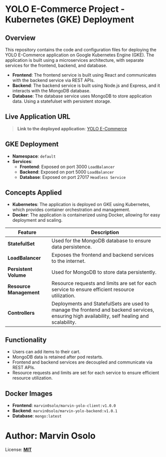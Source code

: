 # YOLO E-Commerce Project - Kubernetes (GKE) Deployment
## Overview
This repository contains the code and configuration files for deploying the YOLO E-Commerce application on Google Kubernetes Engine (GKE). The application is built using a microservices architecture, with separate services for the frontend, backend, and database.

- **Frontend**: The frontend service is built using React and communicates with the backend service via REST APIs.
- **Backend**: The backend service is built using Node.js and Express, and it interacts with the MongoDB database.
- **Database**: The database service uses MongoDB to store application data. Using a statefulset with persistent storage.

## Live Application URL
> **Link to the deployed application**: [YOLO E-Commerce](http://34.28.135.244:3000/)

## GKE Deployment
- **Namespace**: `default`
- **Services**:
  - **Frontend**: Exposed on port 3000 `LoadBalancer`
  - **Backend**: Exposed on port 5000 `LoadBalancer`
  - **Database**: Exposed on port 27017 `Headless Service`

## Concepts Applied
- **Kubernetes**: The application is deployed on GKE using Kubernetes, which provides container orchestration and management.
- **Docker**: The application is containerized using Docker, allowing for easy deployment and scaling.

| Feature | Description |
|---------|-------------|
| **StatefulSet** | Used for the MongoDB database to ensure data persistence. |
| **LoadBalancer** | Exposes the frontend and backend services to the internet. |
| **Persistent Volume** | Used for MongoDB to store data persistently. |
|**Resource Management** | Resource requests and limits are set for each service to ensure efficient resource utilization. |
|**Controllers** | Deployments and StatefulSets are used to manage the frontend and backend services, ensuring high availability, self healing and scalability. |

## Functionality
- Users can add items to their cart.
- MongoDB data is retained after pod restarts.
- Frontend and backend services are decoupled and communicate via REST APIs.
- Resource requests and limits are set for each service to ensure efficient resource utilization.

## Docker Images
- **Frontend**: `marvin0solo/marvin-yolo-client:v1.0.0`
- **Backend**: `marvin0solo/marvin-yolo-backend:v1.0.1`
- **Database**: `mongo:latest`

# Author: Marvin Osolo

License: **[MIT](https://opensource.org/licenses/MIT)**